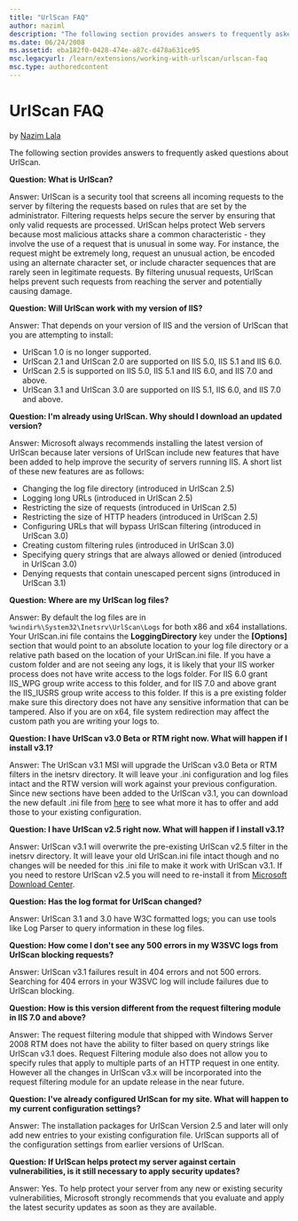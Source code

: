 ```yaml
---
title: "UrlScan FAQ"
author: naziml
description: "The following section provides answers to frequently asked questions about UrlScan. Question: What is UrlScan? Answer: UrlScan is a security tool that screen..."
ms.date: 06/24/2008
ms.assetid: eba182f0-0428-474e-a87c-d478a631ce95
msc.legacyurl: /learn/extensions/working-with-urlscan/urlscan-faq
msc.type: authoredcontent
---
```

UrlScan FAQ
====================
by [Nazim Lala](https://github.com/naziml)

The following section provides answers to frequently asked questions about UrlScan.

**Question: What is UrlScan?**

Answer: UrlScan is a security tool that screens all incoming requests to the server by filtering the requests based on rules that are set by the administrator. Filtering requests helps secure the server by ensuring that only valid requests are processed. UrlScan helps protect Web servers because most malicious attacks share a common characteristic - they involve the use of a request that is unusual in some way. For instance, the request might be extremely long, request an unusual action, be encoded using an alternate character set, or include character sequences that are rarely seen in legitimate requests. By filtering unusual requests, UrlScan helps prevent such requests from reaching the server and potentially causing damage.

**Question: Will UrlScan work with my version of IIS?**

Answer: That depends on your version of IIS and the version of UrlScan that you are attempting to install:

- UrlScan 1.0 is no longer supported.
- UrlScan 2.1 and UrlScan 2.0 are supported on IIS 5.0, IIS 5.1 and IIS 6.0.
- UrlScan 2.5 is supported on IIS 5.0, IIS 5.1 and IIS 6.0, and IIS 7.0 and above.
- UrlScan 3.1 and UrlScan 3.0 are supported on IIS 5.1, IIS 6.0, and IIS 7.0 and above.

**Question: I'm already using UrlScan. Why should I download an updated version?**

Answer: Microsoft always recommends installing the latest version of UrlScan because later versions of UrlScan include new features that have been added to help improve the security of servers running IIS. A short list of these new features are as follows:

- Changing the log file directory (introduced in UrlScan 2.5)
- Logging long URLs (introduced in UrlScan 2.5)
- Restricting the size of requests (introduced in UrlScan 2.5)
- Restricting the size of HTTP headers (introduced in UrlScan 2.5)
- Configuring URLs that will bypass UrlScan filtering (introduced in UrlScan 3.0)
- Creating custom filtering rules (introduced in UrlScan 3.0)
- Specifying query strings that are always allowed or denied (introduced in UrlScan 3.0)
- Denying requests that contain unescaped percent signs (introduced in UrlScan 3.1)

**Question: Where are my UrlScan log files?**

Answer: By default the log files are in `%windir%\System32\Inetsrv\UrlScan\Logs` for both x86 and x64 installations. Your UrlScan.ini file contains the **LoggingDirectory** key under the **[Options]** section that would point to an absolute location to your log file directory or a relative path based on the location of your UrlScan.ini file. If you have a custom folder and are not seeing any logs, it is likely that your IIS worker process does not have write access to the logs folder. For IIS 6.0 grant IIS\_WPG group write access to this folder, and for IIS 7.0 and above grant the IIS\_IUSRS group write access to this folder. If this is a pre existing folder make sure this directory does not have any sensitive information that can be tampered. Also if you are on x64, file system redirection may affect the custom path you are writing your logs to.

**Question: I have UrlScan v3.0 Beta or RTM right now. What will happen if I install v3.1?**

Answer: The UrlScan v3.1 MSI will upgrade the UrlScan v3.0 Beta or RTM filters in the inetsrv directory. It will leave your .ini configuration and log files intact and the RTW version will work against your previous configuration. Since new sections have been added to the UrlScan v3.1, you can download the new default .ini file from [here](https://www.iis.net/community/files/UrlScan/UrlScan-ini_v3.zipdownloads/files/UrlScan/UrlScan-ini_v31.zip) to see what more it has to offer and add those to your existing configuration.

**Question: I have UrlScan v2.5 right now. What will happen if I install v3.1?**

Answer: UrlScan v3.1 will overwrite the pre-existing UrlScan v2.5 filter in the inetsrv directory. It will leave your old UrlScan.ini file intact though and no changes will be needed for this .ini file to make it work with UrlScan v3.1. If you need to restore UrlScan v2.5 you will need to re-install it from [Microsoft Download Center](https://www.microsoft.com/downloads/details.aspx?familyid=23D18937-DD7E-4613-9928-7F94EF1C902A&amp;displaylang=en).

**Question: Has the log format for UrlScan changed?**

Answer: UrlScan 3.1 and 3.0 have W3C formatted logs; you can use tools like Log Parser to query information in these log files.

**Question: How come I don't see any 500 errors in my W3SVC logs from UrlScan blocking requests?**

Answer: UrlScan v3.1 failures result in 404 errors and not 500 errors. Searching for 404 errors in your W3SVC log will include failures due to UrlScan blocking.

**Question: How is this version different from the request filtering module in IIS 7.0 and above?**

Answer: The request filtering module that shipped with Windows Server 2008 RTM does not have the ability to filter based on query strings like UrlScan v3.1 does. Request Filtering module also does not allow you to specify rules that apply to multiple parts of an HTTP request in one entity. However all the changes in UrlScan v3.x will be incorporated into the request filtering module for an update release in the near future.

**Question: I've already configured UrlScan for my site. What will happen to my current configuration settings?**

Answer: The installation packages for UrlScan Version 2.5 and later will only add new entries to your existing configuration file. UrlScan supports all of the configuration settings from earlier versions of UrlScan.

**Question: If UrlScan helps protect my server against certain vulnerabilities, is it still necessary to apply security updates?**

Answer: Yes. To help protect your server from any new or existing security vulnerabilities, Microsoft strongly recommends that you evaluate and apply the latest security updates as soon as they are available.